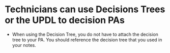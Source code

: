 # Technicians can use Decisions Trees or the UPDL to decision PAs
  - When using the Decision Tree, you do not have to attach the decision tree to your PA. You should reference the decision tree that you used in your notes. 
